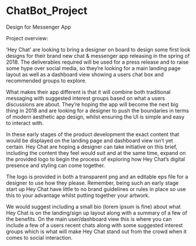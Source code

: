 # ChatBot_Project
Design for Messenger App


 Project overview:

‘Hey Chat’ are looking to bring a designer on board to design some first look designs for their brand new chat & messenger app releasing in the spring of 2018. The deliverables required will be used for a press release and to raise some hype over social media, so they’re looking for a main landing page layout as well as a dashboard view showing a users chat box and recommended groups to explore.

What makes their app different is that it will combine both traditional messaging with suggested interest groups based on what a users discussions are about. They’re hoping the app will become the next big thing in 2018 and are looking for a designer to push the boundaries in terms of modern aesthetic app design, whilst ensuring the UI is simple and easy to interact with.

In these early stages of the product development the exact content that would be displayed on the landing page and dashboard view isn’t yet certain. Hey Chat are hoping a designer can take initiative on this brief, including the content they feel would suit and at the same time, expand on the provided logo to begin the process of exploring how Hey Chat’s digital presence and styling can come together.

The logo is provided in both a transparent png and an editable eps file for a designer to use how they please. Remember, being such an early stage start up Hey Chat have little to no brand guidelines or rules in place so use this to your advantage whilst putting together your artwork.

We would suggest including a small bio (lorem ipsum is fine) about what Hey Chat is on the landing/sign up layout along with a summary of a few of the benefits. On the main user/dashboard view this is where you can include a few of a users recent chats along with some suggested interest groups which is what will make Hey Chat stand out from the crowd when it comes to social interaction.
